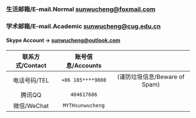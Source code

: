 ### 生活邮箱/E-mail.Normal sunwucheng@foxmail.com

### 学术邮箱/E-mail.Academic sunwucheng@cug.edu.cn

#### Skype Account -> sunwucheng@outlook.com

| 联系方式/Contact | 账号信息/Accounts |                 |
| :-------------: | :-------------: | :-------------: |
| 电话号码/TEL     | `+86 185****9808` | (谨防垃圾信息/Beware of Spam)  |
| 腾讯QQ           | `404617606`       |  |
| 微信/WeChat      | `MYTHsunwucheng`  |  |